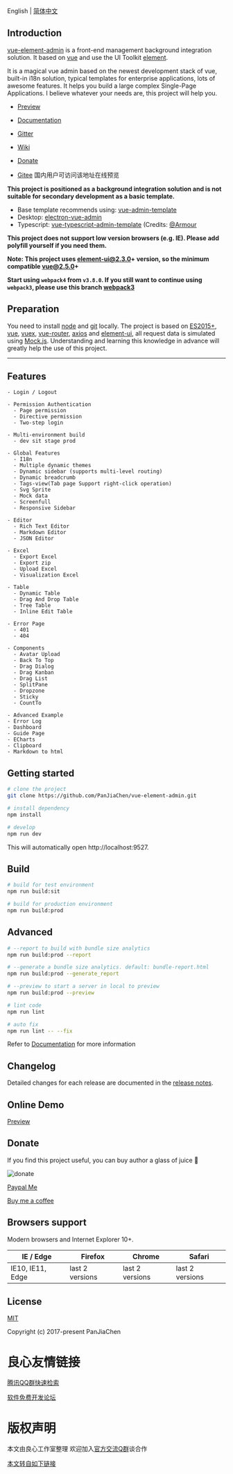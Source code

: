  
   
 

 
   
     
   
   
     
   
   
     
   
   
     
   
   
     
   
   
     
   
   
     
   
 

English | [简体中文](./README.zh-CN.md)

## Introduction

[vue-element-admin](http://u.720life.cn/g/fe66c81bb3beaaa729d5c40a4b27d2dccd4bd354013c5583da7a7933e04955629608bb4f22741984912ae6a81efbe29f) is a front-end management background integration solution. It based on [vue](http://u.720life.cn/g/54145d0471d91890860f7f8463c03046a66c77cd0911e5527fb3fc591bfc25f5) and use the UI Toolkit [element](http://u.720life.cn/g/54145d0471d91890860f7f8463c030461c3385d2c6442447210a4c3d1baebf5188ca4979686fe7db89246207127fdadd).

It is a magical vue admin based on the newest development stack of vue, built-in i18n solution, typical templates for enterprise applications, lots of awesome features. It helps you build a large complex Single-Page Applications. I believe whatever your needs are, this project will help you.

- [Preview](http://u.720life.cn/g/fe66c81bb3beaaa729d5c40a4b27d2dccd4bd354013c5583da7a7933e04955629608bb4f22741984912ae6a81efbe29f)

- [Documentation](http://u.720life.cn/g/41d6770a8ffafe7688694282c8a2e655bf3c6de28ae62da3938ff25d74873215eb4557e911c10522557c395f4527b3ae15a44b777d6d46c48fa0ec135bd3f963)

- [Gitter](http://u.720life.cn/g/11e95d0ed8d2826912e12fe1dc3f34212d27e5689b604252209daca17f7256f8dc5b4f00c1131fd04b28b3f5b47d25ab)

- [Wiki](http://u.720life.cn/g/54145d0471d91890860f7f8463c0304603c6efa7d0c1ce77680f5b6f938bd6ce1dbfd9825dd43b2faae6e4bf617322f73d2f0d2a8a66dbd10f1d93cca579c837)

- [Donate](http://u.720life.cn/g/41d6770a8ffafe7688694282c8a2e655bf3c6de28ae62da3938ff25d74873215eb4557e911c10522557c395f4527b3ae8f77a970562f3b94dd5f0125601eaaab)

- [Gitee](http://u.720life.cn/g/41d6770a8ffafe7688694282c8a2e6556b9a9ba08c7856b8b73cae36d0c3455315f2582e41805bf0c6b42d1a1ad0df29) 国内用户可访问该地址在线预览

**This project is positioned as a background integration solution and is not suitable for secondary development as a basic template.**

- Base template recommends using: [vue-admin-template](http://u.720life.cn/g/54145d0471d91890860f7f8463c0304603c6efa7d0c1ce77680f5b6f938bd6ceac5d4a697153284324bdc4987f78dad7)
- Desktop: [electron-vue-admin](http://u.720life.cn/g/54145d0471d91890860f7f8463c03046dd88aac115d6b4bf24ce86891d3d788cf9775745fef1b25a2dc49f4ebda19deb)
- Typescript: [vue-typescript-admin-template](http://u.720life.cn/g/54145d0471d91890860f7f8463c03046dd9683777c722de102fe37a7ef75c664fe6e76e5cc3d568e07d1acab28fae3473f2ad2d756423619c840de88a7b5fbc0) (Credits: [@Armour](http://u.720life.cn/g/54145d0471d91890860f7f8463c0304680e042fadfcec86fd0f989b2212a9073)

**This project does not support low version browsers (e.g. IE). Please add polyfill yourself if you need them.**

**Note: This project uses element-ui@2.3.0+ version, so the minimum compatible vue@2.5.0+**

**Start using `webpack4` from `v3.8.0`. If you still want to continue using `webpack3`, please use this branch [webpack3](http://u.720life.cn/g/54145d0471d91890860f7f8463c0304603c6efa7d0c1ce77680f5b6f938bd6ce1dbfd9825dd43b2faae6e4bf617322f7c4678362617d1620cbfe1fcd2a5bb713)**

## Preparation

You need to install [node](http://u.720life.cn/g/c47729c1c499a00d6e30af9fa18eaddd7b41ca24e187ea438549a271175cdbab) and [git](http://u.720life.cn/g/0699e533b96232c5e210af6ab5668134e6f26f1fc99a343a9eacc50fbfcb0e97) locally. The project is based on [ES2015+](http://u.720life.cn/g/c7e32d8c72c7a7f0f5b5c90906d5840147fbfe912e3ee75f7d82e51ef33921c3), [vue](http://u.720life.cn/g/1eea7f654038e3466b5f7afd82540e02e09a9b8aabfa84663bde4b4d0da42395), [vuex](http://u.720life.cn/g/acea3f53396a46112876052cae0a3648d9ec2e30c8a052662732ee7eaa3312bf), [vue-router](https://router.vuejs.org/zh-cn/), [axios](https://github.com/axios/axios) and [element-ui](https://github.com/ElemeFE/element), all request data is simulated using [Mock.js](https://github.com/nuysoft/Mock).
Understanding and learning this knowledge in advance will greatly help the use of this project.

---

  
   
 

## Features

```
- Login / Logout

- Permission Authentication
  - Page permission
  - Directive permission
  - Two-step login

- Multi-environment build
  - dev sit stage prod

- Global Features
  - I18n
  - Multiple dynamic themes
  - Dynamic sidebar (supports multi-level routing)
  - Dynamic breadcrumb
  - Tags-view(Tab page Support right-click operation)
  - Svg Sprite
  - Mock data
  - Screenfull
  - Responsive Sidebar

- Editor
  - Rich Text Editor
  - Markdown Editor
  - JSON Editor

- Excel
  - Export Excel
  - Export zip
  - Upload Excel
  - Visualization Excel

- Table
  - Dynamic Table
  - Drag And Drop Table
  - Tree Table
  - Inline Edit Table

- Error Page
  - 401
  - 404

- Components
  - Avatar Upload
  - Back To Top
  - Drag Dialog
  - Drag Kanban
  - Drag List
  - SplitPane
  - Dropzone
  - Sticky
  - CountTo

- Advanced Example
- Error Log
- Dashboard
- Guide Page
- ECharts
- Clipboard
- Markdown to html
```

## Getting started

```bash
# clone the project
git clone https://github.com/PanJiaChen/vue-element-admin.git

# install dependency
npm install

# develop
npm run dev
```

This will automatically open http://localhost:9527.

## Build

```bash
# build for test environment
npm run build:sit

# build for production environment
npm run build:prod
```

## Advanced

```bash
# --report to build with bundle size analytics
npm run build:prod --report

# --generate a bundle size analytics. default: bundle-report.html
npm run build:prod --generate_report

# --preview to start a server in local to preview
npm run build:prod --preview

# lint code
npm run lint

# auto fix
npm run lint -- --fix
```

Refer to [Documentation](http://u.720life.cn/g/41d6770a8ffafe7688694282c8a2e655bf3c6de28ae62da3938ff25d74873215eb4557e911c10522557c395f4527b3aef3eb2d6ddfba6c7fc6e108170574b0940907860fc0f3cc5e65f50e9779d6a51e) for more information

## Changelog

Detailed changes for each release are documented in the [release notes](http://u.720life.cn/g/54145d0471d91890860f7f8463c0304603c6efa7d0c1ce77680f5b6f938bd6ce1dbfd9825dd43b2faae6e4bf617322f7fb88efc2c3c35ea70a9c7f34c68c4014).

## Online Demo

[Preview](http://u.720life.cn/g/fe66c81bb3beaaa729d5c40a4b27d2dccd4bd354013c5583da7a7933e04955629608bb4f22741984912ae6a81efbe29f)

## Donate

If you find this project useful, you can buy author a glass of juice :tropical_drink:

![donate](https://wpimg.wallstcn.com/bd273f0d-83a0-4ef2-92e1-9ac8ed3746b9.png)

[Paypal Me](http://u.720life.cn/g/a273b252b999cb4afe707ebbed9aa55c68ac128a62d915a21f3b518e9ca3ed00)

[Buy me a coffee](http://u.720life.cn/g/19a47102c7b29855acf1483539b95ed1c492d6714cd47f2560d0186add9ea4b7)

## Browsers support

Modern browsers and Internet Explorer 10+.

| [ ](http://u.720life.cn/g/e8e63e9d56ec68b803322c46733da50e250bafa89bf75b6fa300450a04e79d004a89ee4f068d6e1f9b40f65bb657f76f) IE / Edge | [ ](http://u.720life.cn/g/e8e63e9d56ec68b803322c46733da50e250bafa89bf75b6fa300450a04e79d004a89ee4f068d6e1f9b40f65bb657f76f) Firefox | [ ](http://u.720life.cn/g/e8e63e9d56ec68b803322c46733da50e250bafa89bf75b6fa300450a04e79d004a89ee4f068d6e1f9b40f65bb657f76f) Chrome | [ ](http://u.720life.cn/g/e8e63e9d56ec68b803322c46733da50e250bafa89bf75b6fa300450a04e79d004a89ee4f068d6e1f9b40f65bb657f76f) Safari |
| --------- | --------- | --------- | --------- |
| IE10, IE11, Edge| last 2 versions| last 2 versions| last 2 versions

## License

[MIT](http://u.720life.cn/g/54145d0471d91890860f7f8463c0304603c6efa7d0c1ce77680f5b6f938bd6ce1dbfd9825dd43b2faae6e4bf617322f7675d0503adf737229a77e5cc04f20d40bf3051f7a3a176f714d0d73236755ac0)

Copyright (c) 2017-present PanJiaChen



 # 良心友情链接

[腾讯QQ群快速检索](http://u.720life.cn/s/8cf73f7c)

[软件免费开发论坛](http://u.720life.cn/s/bbb01dc0)

# 版权声明 

本文由良心工作室整理 欢迎加入[官方交流Q群](https://u.720life.cn/s/f2316816)谈合作

[本文转自如下链接](http://u.720life.cn/g/2e71d0f0a5c601172267ba20d3a43c6e807f0a0bc175c171db33876d51478620432daa37396bc45a8f0483ddf376aafc7f8339bcff8ccc182397c7ca4352871d7c7a493cc7f07c0f203c86f8fc1121ae)